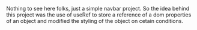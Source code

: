 Nothing to see here folks, just a simple navbar project. 
So the idea behind this project was the use of useRef to store a reference of a dom properties of an object and modified the styling of the object on cetain conditions.